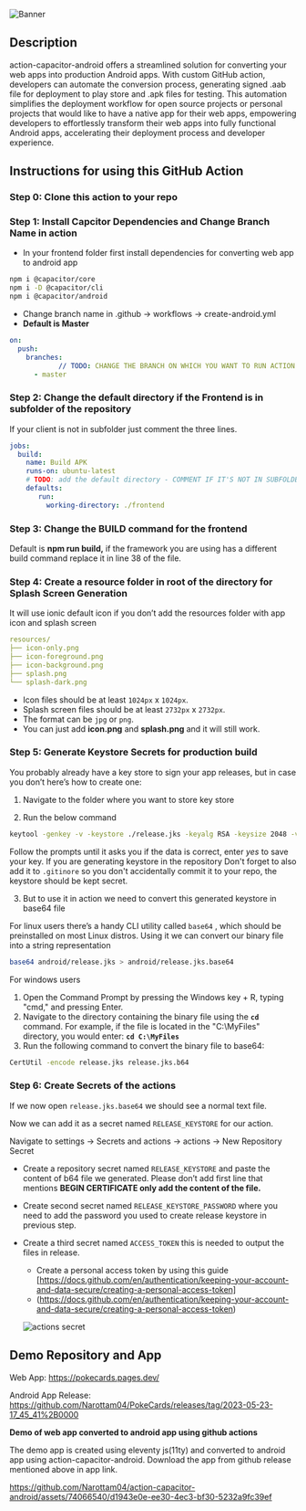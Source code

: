 ![Banner](https://res.cloudinary.com/https-webdrip-in/image/upload/v1684903509/hackathon-github_wa82y1.png)

## Description

action-capacitor-android offers a streamlined solution for converting your web apps into production Android apps. With custom GitHub action, developers can automate the conversion process, generating signed .aab file for deployment to play store and .apk files for testing. This automation simplifies the deployment workflow for open source projects or personal projects that would like to have a native app for their web apps, empowering developers to effortlessly transform their web apps into fully functional Android apps, accelerating their deployment process and developer experience.


## Instructions for using this GitHub Action

### Step 0: Clone this action to your repo

### Step 1: Install Capcitor Dependencies and Change Branch Name in action

- In your frontend folder first install dependencies for converting web app to android app

```bash
npm i @capacitor/core
npm i -D @capacitor/cli
npm i @capacitor/android
```

- Change branch name in .github → workflows → create-android.yml
- ********************************************Default is Master********************************************

```yaml
on:
  push:
    branches:
			// TODO: CHANGE THE BRANCH ON WHICH YOU WANT TO RUN ACTION
      - master
```

### Step 2: Change the default directory if the Frontend is in subfolder of the repository

If your client is not in subfolder just comment the three lines.

```yaml
jobs:
  build:
    name: Build APK
    runs-on: ubuntu-latest
    # TODO: add the default directory - COMMENT IF IT'S NOT IN SUBFOLDER
    defaults:
       run:
         working-directory: ./frontend
```

### Step 3: Change the BUILD command for the frontend

Default is ****************************npm run build,**************************** if the framework you are using has a different build command replace it in line 38 of the file.

### Step 4: Create a resource folder in root of the directory for Splash Screen Generation

It will use ionic default icon if you don’t add the resources folder with app icon and splash screen

```yaml
resources/
├── icon-only.png
├── icon-foreground.png
├── icon-background.png
├── splash.png
└── splash-dark.png
```

- Icon files should be at least `1024px` x `1024px`.
- Splash screen files should be at least `2732px` x `2732px`.
- The format can be `jpg` or `png`.
- You can just add **icon.png** and **splash.png** and it will still work.

### Step 5: Generate Keystore Secrets for production build

You probably already have a key store to sign your app releases, but in case you don’t here’s how to create one:

1) Navigate to the folder where you want to store key store

2) Run the below command

```bash
keytool -genkey -v -keystore ./release.jks -keyalg RSA -keysize 2048 -validity 10000 -alias release
```

Follow the prompts until it asks you if the data is correct, enter *yes* to save your key. If you are generating keystore in the repository Don't forget to also add it to `.gitinore` so you don't accidentally commit it to your repo, the keystore should be kept secret.

3) But to use it in action we need to convert this generated keystore in base64 file

For linux users there’s a handy CLI utility called `base64` , which should be preinstalled on most Linux distros. Using it we can convert our binary file into a string representation

```bash
base64 android/release.jks > android/release.jks.base64
```

For windows users 

1. Open the Command Prompt by pressing the Windows key + R, typing "cmd," and pressing Enter.
2. Navigate to the directory containing the binary file using the **`cd`** command. For example, if the file is located in the "C:\MyFiles" directory, you would enter: **`cd C:\MyFiles`**
3. Run the following command to convert the binary file to base64:

```bash
CertUtil -encode release.jks release.jks.b64
```

### Step 6: Create Secrets of the actions

If we now open `release.jks.base64` we should see a normal text file.

Now we can add it as a secret named `RELEASE_KEYSTORE` for our action.

Navigate to settings → Secrets and actions → actions → New Repository Secret

- Create a repository secret named `RELEASE_KEYSTORE` and paste the content of b64 file we generated. Please don’t add first line that mentions **BEGIN CERTIFICATE only add the content of the file.**
- Create second secret named `RELEASE_KEYSTORE_PASSWORD` where you need to add the password you used to create release keystore in previous step.
- Create a third secret named `ACCESS_TOKEN` this is needed to output the files in release.
    - Create a personal access token by using this guide [https://docs.github.com/en/authentication/keeping-your-account-and-data-secure/creating-a-personal-access-token]
    - (https://docs.github.com/en/authentication/keeping-your-account-and-data-secure/creating-a-personal-access-token)
   
   
  ![actions secret](https://res.cloudinary.com/https-webdrip-in/image/upload/v1684861742/action-capacitor-secrets_s3kn47.png)
  
  
 ## Demo Repository and App
 
Web App: https://pokecards.pages.dev/

Android App Release: https://github.com/Narottam04/PokeCards/releases/tag/2023-05-23-17_45_41%2B0000


**Demo of web app converted to android app using github actions**

The demo app is created using eleventy js(11ty) and converted to android app using action-capacitor-android. Download the app from github release mentioned above in app link.



https://github.com/Narottam04/action-capacitor-android/assets/74066540/d1943e0e-ee30-4ec3-bf30-5232a9fc39ef


